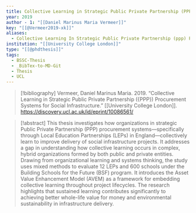 ```yaml
---
title: Collective Learning in Strategic Public Private Partnership (PPP) Procurement Systems for Social Infrastructure
year: 2019
author - 1: "[[Daniel Marinus Maria Vermeer]]"
key: "[[@Vermeer2019-xk]]"
aliases:
  - Collective Learning In Strategic Public Private Partnership (ppp) Procurement Systems For Social Infrastructure
institution: "[[University College London]]"
type: "[[@phdthesis]]"
tags:
  - BSSC-Thesis
  - _BibTex-to-MD-Git
  - Thesis
  - UCL
---
```


> [!bibliography]
> Vermeer, Daniel Marinus Maria. 2019. “Collective Learning in Strategic Public Private Partnership ({PPP}) Procurement Systems for Social Infrastructure.” [[University College London]]. https://discovery.ucl.ac.uk/id/eprint/10086561/

> [!abstract]
> This thesis investigates how organizations in strategic Public Private Partnership (PPP) procurement systems—specifically through Local Education Partnerships (LEPs) in England—collectively learn to improve delivery of social infrastructure projects. It addresses a gap in understanding how collective learning occurs in complex, hybrid organizations formed by both public and private entities. Drawing from organizational learning and systems thinking, the study uses mixed methods to evaluate 12 LEPs and 600 schools under the Building Schools for the Future (BSF) program. It introduces the Asset Value Enhancement Model (AVEM) as a framework for embedding collective learning throughout project lifecycles. The research highlights that sustained learning contributes significantly to achieving better whole-life value for money and environmental sustainability in infrastructure delivery.
